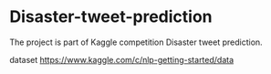# Disaster-tweet-prediction
The project is part of Kaggle competition Disaster tweet prediction.

dataset
https://www.kaggle.com/c/nlp-getting-started/data
